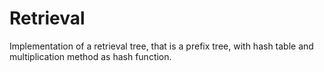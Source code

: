 # Retrieval
Implementation of a retrieval tree, that is a prefix tree, with hash table and multiplication method as hash function. 
